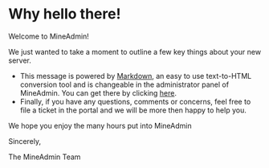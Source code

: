 Why hello there!
=============

Welcome to MineAdmin!

We just wanted to take a moment to outline a few key things about your new server.

* This message is powered by [Markdown](http://daringfireball.net/projects/markdown/), an easy to use text-to-HTML conversion tool and is changeable in the administrator panel of MineAdmin. You can get there by clicking [here](admin/landing.php). 
* Finally, if you have any questions, comments or concerns, feel free to file a ticket in the portal and we will be more then happy to help you.

We hope you enjoy the many hours put into MineAdmin

Sincerely,

The MineAdmin Team